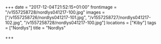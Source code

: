 +++
date = "2017-12-04T21:52:15+01:00"
frontimage = "/v1557258728/nordlys041217-100.jpg"
images = ["/v1557258726/nordlys041217-101.jpg", "/v1557258727/nordlys041217-102.jpg", "/v1557258728/nordlys041217-100.jpg"]
locations = ["Kiby"]
tags = ["Nordlys"]
title = "Nordlys"

+++
